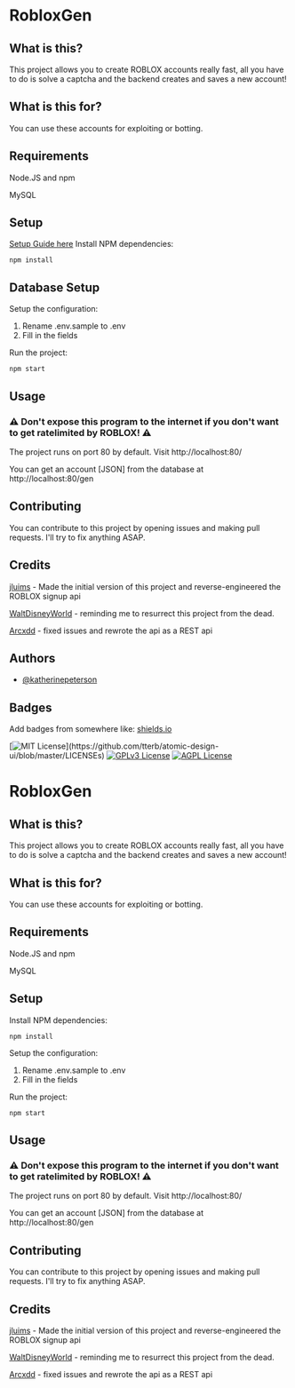 # RobloxGen

## What is this?

This project allows you to create ROBLOX accounts really fast, all you have to do is solve a captcha and the backend creates and saves a new account!

## What is this for?

You can use these accounts for exploiting or botting.

## Requirements

Node.JS and npm

MySQL

## Setup
[Setup Guide here](https://github.com/jluims/RobloxGen/wiki)
Install NPM dependencies:

`npm install`

## Database Setup


Setup the configuration:

1. Rename .env.sample to .env
2. Fill in the fields

Run the project:

`npm start`

## Usage

### ⚠ Don't expose this program to the internet if you don't want to get ratelimited by ROBLOX! ⚠

The project runs on port 80 by default. Visit http://localhost:80/

You can get an account [JSON] from the database at http://localhost:80/gen

## Contributing

You can contribute to this project by opening issues and making pull requests. I'll try to fix anything ASAP.

## Credits

[jluims](https://github.com/jluims/) - Made the initial version of this project and reverse-engineered the ROBLOX signup api

[WaltDisneyWorld](https://github.com/WaltDisneyWorld) - reminding me to resurrect this project from the dead.

[Arcxdd](https://github.com/Arcxdd) - fixed issues and rewrote the api as a REST api

## Authors

- [@katherinepeterson](https://www.github.com/octokatherine)


## Badges

Add badges from somewhere like: [shields.io](https://shields.io/)

[![MIT License](https://img.shields.io/apm/l/atomic-design-ui.svg?)](https://github.com/tterb/atomic-design-ui/blob/master/LICENSEs)
[![GPLv3 License](https://img.shields.io/badge/License-GPL%20v3-yellow.svg)](https://opensource.org/licenses/)
[![AGPL License](https://img.shields.io/badge/license-AGPL-blue.svg)](http://www.gnu.org/licenses/agpl-3.0)

# RobloxGen

## What is this?

This project allows you to create ROBLOX accounts really fast, all you have to do is solve a captcha and the backend creates and saves a new account!

## What is this for?

You can use these accounts for exploiting or botting.

## Requirements

Node.JS and npm

MySQL

## Setup

Install NPM dependencies:

`npm install`

Setup the configuration:

1. Rename .env.sample to .env
2. Fill in the fields

Run the project:

`npm start`

## Usage

### ⚠ Don't expose this program to the internet if you don't want to get ratelimited by ROBLOX! ⚠

The project runs on port 80 by default. Visit http://localhost:80/

You can get an account [JSON] from the database at http://localhost:80/gen

## Contributing

You can contribute to this project by opening issues and making pull requests. I'll try to fix anything ASAP.

## Credits

[jluims](https://github.com/jluims/) - Made the initial version of this project and reverse-engineered the ROBLOX signup api

[WaltDisneyWorld](https://github.com/WaltDisneyWorld) - reminding me to resurrect this project from the dead.

[Arcxdd](https://github.com/Arcxdd) - fixed issues and rewrote the api as a REST api


